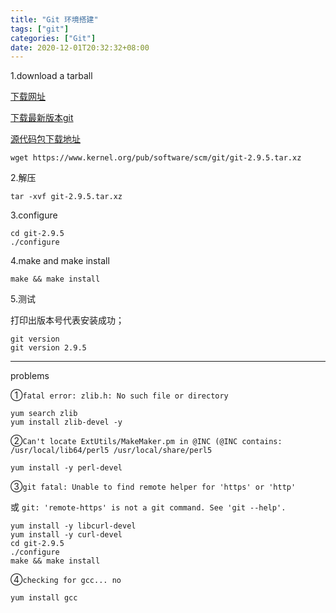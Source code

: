 ```yaml
---
title: "Git 环境搭建"
tags: ["git"]
categories: ["Git"]
date: 2020-12-01T20:32:32+08:00
---
```


1.download a tarball

[下载网址](https://mirrors.edge.kernel.org/pub/software/scm/git/)

[下载最新版本git](https://www.kernel.org/pub/software/scm/git/)

[源代码包下载地址](https://mirrors.edge.kernel.org/pub/software/scm/git/git-2.9.5.tar.xz)

```shell
wget https://www.kernel.org/pub/software/scm/git/git-2.9.5.tar.xz
```

2.解压

```shell
tar -xvf git-2.9.5.tar.xz
```

3.configure

```shell
cd git-2.9.5
./configure
```

4.make and make install

```shell
make && make install
```

5.测试

打印出版本号代表安装成功；

```shell
git version
git version 2.9.5
```

---

problems

①`fatal error: zlib.h: No such file or directory`

```shell
yum search zlib
yum install zlib-devel -y
```

②`Can't locate ExtUtils/MakeMaker.pm in @INC (@INC contains: /usr/local/lib64/perl5 /usr/local/share/perl5`

```shell
yum install -y perl-devel
```

③`git fatal: Unable to find remote helper for 'https' or 'http'`

或 `git: 'remote-https' is not a git command. See 'git --help'.`

```shell
yum install -y libcurl-devel
yum install -y curl-devel
cd git-2.9.5
./configure
make && make install
```

④`checking for gcc... no`

```shell
yum install gcc
```





